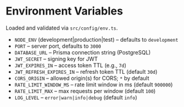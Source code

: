 # Environment Variables

Loaded and validated via `src/config/env.ts`.

- `NODE_ENV` (development|production|test) – defaults to `development`
- `PORT` – server port, defaults to `3000`
- `DATABASE_URL` – Prisma connection string (PostgreSQL)
- `JWT_SECRET` – signing key for JWT
- `JWT_EXPIRES_IN` – access token TTL (e.g., `7d`)
- `JWT_REFRESH_EXPIRES_IN` – refresh token TTL (default `30d`)
- `CORS_ORIGIN` – allowed origin(s) for CORS; `*` by default
- `RATE_LIMIT_WINDOW_MS` – rate limit window in ms (default `900000`)
- `RATE_LIMIT_MAX` – max requests per window (default `100`)
- `LOG_LEVEL` – `error|warn|info|debug` (default `info`)

